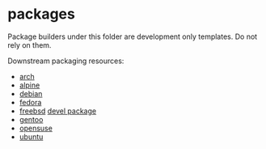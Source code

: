 # packages

Package builders under this folder are development only templates. Do not rely on them.

Downstream packaging resources:

* [arch](https://archlinux.org/packages/community/any/cloud-init/)
* [alpine](https://pkgs.alpinelinux.org/packages?name=cloud-init)
* [debian](https://packages.debian.org/sid/cloud-init)
* [fedora](https://src.fedoraproject.org/rpms/cloud-init)
* [freebsd](https://www.freshports.org/net/cloud-init/) [devel package](https://www.freshports.org/net/cloud-init-devel)
* [gentoo](https://packages.gentoo.org/packages/app-emulation/cloud-init)
* [opensuse](https://build.opensuse.org/package/show/Cloud:Tools/cloud-init)
* [ubuntu](https://launchpad.net/cloud-init)
